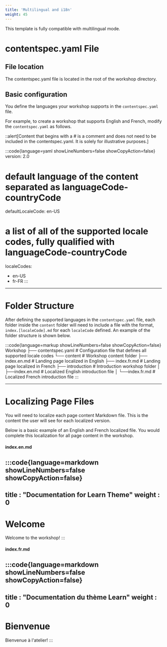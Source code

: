 ```yaml
---
title: 'Multilingual and i18n'
weight: 45
---
```


This template is fully compatible with multilingual mode.

# contentspec.yaml File

## File location

The contentspec.yaml file is located in the root of the workshop directory.


## Basic configuration

You define the languages your workshop supports in the `contentspec.yaml` file.

For example, to create a workshop that supports English and French, modify the `contentspec.yaml` as follows.

::alert[Content that begins with a # is a comment and does not need to be included in the contentspec.yaml. It is solely for illustrative purposes.]

:::code{language=yaml showLineNumbers=false showCopyAction=false}
version: 2.0
# default language of the content separated as languageCode-countryCode
defaultLocaleCode: en-US
# a list of all of the supported locale codes, fully qualified with languageCode-countryCode
localeCodes:
  - en-US
  - fr-FR
:::

---

# Folder Structure

After defining the supported languages in the `contentspec.yaml` file, each folder inside the `content` folder will need to include a file with the format, `index.[localeCode].md` for each `localeCode` defined. An example of the folder structure is shown below.

:::code{language=markup showLineNumbers=false showCopyAction=false}
Workshop
├── contentspec.yaml          # Configuration file that defines all supported locale codes
└── content                   # Workshop content folder
    ├── index.en.md           # Landing page localized in English
    ├── index.fr.md           # Landing page localized in French
    ├── introduction          # Introduction workshop folder
    │    ├──index.en.md       # Localized English introduction file
    │    └──index.fr.md       # Localized French introduction file
:::

---

# Localizing Page Files

You will need to localize each page content Markdown file. This is the content the user will see for each localized version. 

Below is a basic example of an English and French localized file. You would complete this localization for all page content in the workshop.

#### index.en.md
:::code{language=markdown showLineNumbers=false showCopyAction=false}
---
title : "Documentation for Learn Theme"
weight : 0
---

# Welcome
Welcome to the workshop!
:::

#### index.fr.md
:::code{language=markdown showLineNumbers=false showCopyAction=false}
---
title : "Documentation du thème Learn"
weight : 0
---

# Bienvenue
Bienvenue à l'atelier!
:::
